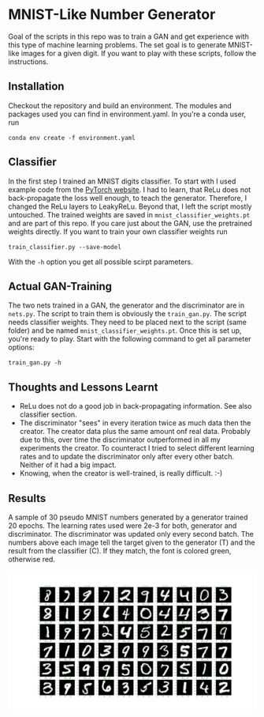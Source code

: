 # MNIST-Like Number Generator

Goal of the scripts in this repo was to train a GAN 
and get experience with this type of machine learning problems.
The set goal is to generate MNIST-like images for a given digit.
If you want to play with these scripts, follow the instructions.

## Installation

Checkout the repository and build an environment.
The modules and packages used you can find in environment.yaml.
In you're a conda user, run

    conda env create -f environment.yaml

## Classifier

In the first step I trained an MNIST digits classifier.
To start with I used example code from the [PyTorch website](https://pytorch.org/examples/).
I had to learn, that ReLu does not back-propagate the loss well enough,
to teach the generator.
Therefore, I changed the ReLu layers to LeakyReLu.
Beyond that, I left the script mostly untouched.
The trained weights are saved in `mnist_classifier_weights.pt` and are part of this repo.
If you care just about the GAN, use the pretrained weights directly.
If you want to train your own classifier weights run

    train_classifier.py --save-model

With the `-h` option you get all possible scirpt parameters.

## Actual GAN-Training

The two nets trained in a GAN, the generator and the discriminator are in `nets.py`.
The script to train them is obviously the `train_gan.py`.
The script needs classifier weights.
They need to be placed next to the script (same folder) and be named `mnist_classifier_weights.pt`.
Once this is set up, you're ready to play.
Start with the following command to get all parameter options:

    train_gan.py -h

## Thoughts and Lessons Learnt

* ReLu does not do a good job in back-propagating information. See also classifier section.
* The discriminator "sees" in every iteration twice as much data then the creator. 
The creator data plus the same amount onf real data. 
Probably due to this, over time the discriminator outperformed in all my experiments the creator.
To counteract I tried to select different learning rates and to update the discriminator only after every other batch.
Neither of it had a big impact.
* Knowing, when the creator is well-trained, is really difficult. :-)

## Results

A sample of 30 pseudo MNIST numbers generated by a generator trained 20 epochs.
The learning rates used were 2e-3 for both, generator and discriminator.
The discriminator was updated only every second batch.
The numbers above each image tell the target given to the generator (T) and the result from the classifier (C).
If they match, the font is colored green, otherwise red.

![30 sample images from the generator](https://github.com/danieldonatsch/MNIST_GAN/blob/main/fixed_input_samples_epoch%3D20_acc%3D97.png?raw=true)


